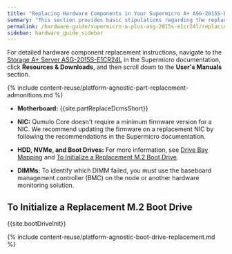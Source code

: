 ```yaml
---
title: "Replacing Hardware Components in Your Supermicro A+ ASG-2015S-E1CR24L Nodes"
summary: "This section provides basic stipulations regarding the replacement of certain hardware components in Supermicro 2015S nodes."
permalink: /hardware-guide/supermicro-a-plus-asg-2015s-e1cr24l/replacing-hardware-components.html
sidebar: hardware_guide_sidebar
---
```


For detailed hardware component replacement instructions, navigate to the <a href="https://www.supermicro.com/en/products/system/storage/2u/asg-2015s-e1cr24l">Storage A+ Server ASG-2015S-E1CR24L</a> in the Supermicro documentation, click **Resources & Downloads**, and then scroll down to the **User's Manuals** section.

{% include content-reuse/platform-agnostic-part-replacement-admonitions.md %}

* **Motherboard:** {{site.partReplaceDcmsShort}}

* **NIC:** Qumulo Core doesn't require a minimum firmware version for a NIC. We recommend updating the firmware on a replacement NIC by following the recommendations in the Supermicro documentation.

* **HDD, NVMe, and Boot Drives:** For more information, see [Drive Bay Mapping](drive-bay-mapping.html) and [To Initialize a Replacement M.2 Boot Drive](#initialize-boot-drive).

* **DIMMs:** To identify which DIMM failed, you must use the baseboard management controller (BMC) on the node or another hardware monitoring solution.

<a id="initialize-boot-drive"></a>
## To Initialize a Replacement M.2 Boot Drive

{{site.bootDriveInit}}
  
{% include content-reuse/platform-agnostic-boot-drive-replacement.md %}
